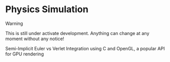 # Physics Simulation

> [!WARNING]
> This is still under activate development. Anything can change at any moment without any notice!

Semi-Implicit Euler vs Verlet Integration using C and OpenGL, a popular API for GPU rendering
